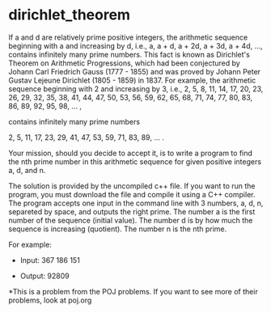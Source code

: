 # dirichlet_theorem
If a and d are relatively prime positive integers, the arithmetic sequence beginning with a and increasing by d, 
i.e., a, a + d, a + 2d, a + 3d, a + 4d, ..., contains infinitely many prime numbers. 
This fact is known as Dirichlet's Theorem on Arithmetic Progressions, 
which had been conjectured by Johann Carl Friedrich Gauss (1777 - 1855) 
and was proved by Johann Peter Gustav Lejeune Dirichlet (1805 - 1859) in 1837.
For example, the arithmetic sequence beginning with 2 and increasing by 3, i.e.,
2, 5, 8, 11, 14, 17, 20, 23, 26, 29, 32, 35, 38, 41, 44, 47, 50, 53, 56, 59, 62, 
65, 68, 71, 74, 77, 80, 83, 86, 89, 92, 95, 98, ... ,

contains infinitely many prime numbers

2, 5, 11, 17, 23, 29, 41, 47, 53, 59, 71, 83, 89, ... .

Your mission, should you decide to accept it, is to write a program to find the nth prime number in this arithmetic sequence 
for given positive integers a, d, and n.

The solution is provided by the uncompiled c++ file. If you want to run the program, you must download the file and compile it
using a C++ compiler. The program accepts one input in the command line with 3 numbers, a, d, n, 
separeted by space, and outputs the right prime. The number a is the first number of the sequence (initial value). 
The number d is by how much the sequence is increasing (quotient). The number n is the nth prime.

For example:
- Input:
367 186 151

- Output:
92809


*This is a problem from the POJ problems. If you want to see more of their problems, look at poj.org



